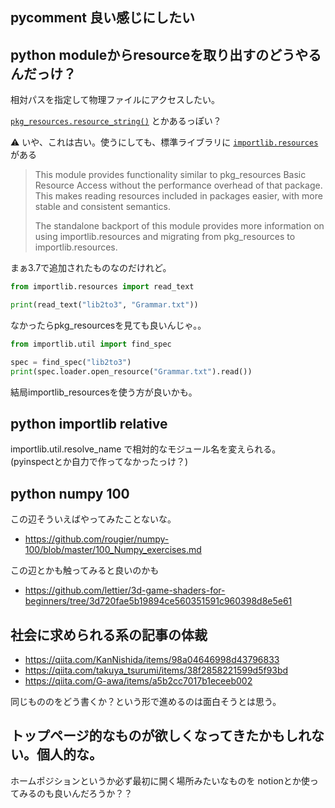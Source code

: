 ## pycomment 良い感じにしたい

## python moduleからresourceを取り出すのどうやるんだっけ？

相対パスを指定して物理ファイルにアクセスしたい。

[`pkg_resources.resource_string()`](https://setuptools.readthedocs.io/en/latest/pkg_resources.html#basic-resource-access) とかあるっぽい？

:warning: いや、これは古い。使うにしても、標準ライブラリに [`importlib.resources`](https://docs.python.org/ja/3/library/importlib.html#module-importlib.resources) がある

> This module provides functionality similar to pkg_resources Basic Resource Access without the performance overhead of that package. This makes reading resources included in packages easier, with more stable and consistent semantics.
>
> The standalone backport of this module provides more information on using importlib.resources and migrating from pkg_resources to importlib.resources.

まぁ3.7で追加されたものなのだけれど。

```python
from importlib.resources import read_text

print(read_text("lib2to3", "Grammar.txt"))
```

なかったらpkg_resourcesを見ても良いんじゃ。。

```python
from importlib.util import find_spec

spec = find_spec("lib2to3")
print(spec.loader.open_resource("Grammar.txt").read())
```

結局importlib_resourcesを使う方が良いかも。

## python importlib relative

importlib.util.resolve_name で相対的なモジュール名を変えられる。
(pyinspectとか自力で作ってなかったっけ？)


## python numpy 100

この辺そういえばやってみたことないな。

- https://github.com/rougier/numpy-100/blob/master/100_Numpy_exercises.md

この辺とかも触ってみると良いのかも


- https://github.com/lettier/3d-game-shaders-for-beginners/tree/3d720fae5b19894ce560351591c960398d8e5e61

## 社会に求められる系の記事の体裁

- https://qiita.com/KanNishida/items/98a04646998d43796833
- https://qiita.com/takuya_tsurumi/items/38f2858221599d5f93bd
- https://qiita.com/G-awa/items/a5b2cc7017b1eceeb002

同じもののをどう書くか？という形で進めるのは面白そうとは思う。

## トップページ的なものが欲しくなってきたかもしれない。個人的な。

ホームポジションというか必ず最初に開く場所みたいなものを
notionとか使ってみるのも良いんだろうか？？
